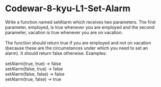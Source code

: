 # Codewar-8-kyu-L1-Set-Alarm
Write a function named setAlarm which receives two parameters. The first parameter, employed, is true whenever you are employed and the second parameter, vacation is true whenever you are on vacation.
<br><br>
The function should return true if you are employed and not on vacation (because these are the circumstances under which you need to set an alarm). It should return false otherwise. Examples:
<br><br>
setAlarm(true, true) -> false
<br>
setAlarm(false, true) -> false
<br>
setAlarm(false, false) -> false
<br>
setAlarm(true, false) -> true
